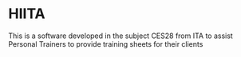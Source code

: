 # HIITA
This is a software developed in the subject CES28 from ITA to assist Personal Trainers to provide training sheets for their clients

